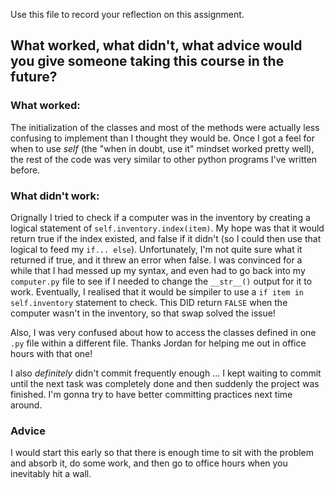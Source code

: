 Use this file to record your reflection on this assignment. 

## What worked, what didn't, what advice would you give someone taking this course in the future?

### What worked: 

The initialization of the classes and most of the methods were actually less confusing to implement than I thought they would be. Once I got a feel for when to use *self* (the "when in doubt, use it" mindset worked pretty well), the rest of the code was very similar to other python programs I've written before. 

### What didn't work:

Orignally I tried to check if a computer was in the inventory by creating a logical statement of `self.inventory.index(item)`. My hope was that it would return true if the index existed, and false if it didn't (so I could then use that logical to feed my `if... else`). Unfortunately, I'm not quite sure what it returned if true, and it threw an error when false. I was convinced for a while that I had messed up my syntax, and even had to go back into my `computer.py` file to see if I needed to change the `__str__()` output for it to work. Eventually, I realised that it would be simpiler to use a `if item in self.inventory` statement to check. This DID return `FALSE` when the computer wasn't in the inventory, so that swap solved the issue! 

Also, I was very confused about how to access the classes defined in one `.py` file within a different file. Thanks Jordan for helping me out in office hours with that one! 

I also *definitely* didn't commit frequently enough ... I kept waiting to commit until the next task was completely done and then suddenly the project was finished. I'm gonna try to have better committing practices next time around.

### Advice

I would start this early so that there is enough time to sit with the problem and absorb it, do some work, and then go to office hours when you inevitably hit a wall. 